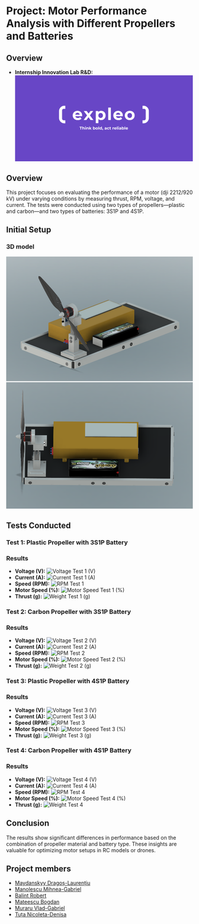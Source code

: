 # Project: Motor Performance Analysis with Different Propellers and Batteries

## Overview

- **Internship Innovation Lab R&D:**
  ![Expleo Group](3d_model/expleo-logo-and-tagline.png)

## Overview

This project focuses on evaluating the performance of a motor (dji 2212/920 kV) under varying conditions by measuring thrust, RPM, voltage, and current. The tests were conducted using two types of propellers—plastic and carbon—and two types of batteries: 3S1P and 4S1P.

## Initial Setup

### 3D model
![Front](3d_model/1.png)
![Vertical](3d_model/2.png)

## Tests Conducted

### Test 1: Plastic Propeller with 3S1P Battery

### Results
- **Voltage (V):**
  ![Voltage Test 1 (V)](3s_1p_plastic/Voltage.png)
- **Current (A):**
  ![Current Test 1 (A)](3s_1p_plastic/Current.png)
- **Speed (RPM):**
  ![RPM Test 1](3s_1p_plastic/Speed.png)
- **Motor Speed (%):**
  ![Motor Speed Test 1 (%)](3s_1p_plastic/MotorPWM.png)
- **Thrust (g):**
  ![Weight Test 1 (g)](3s_1p_plastic/Weight.png)

### Test 2: Carbon Propeller with 3S1P Battery

### Results
- **Voltage (V):**
  ![Voltage Test 2 (V)](3s_1p_carbon/Voltage.png)
- **Current (A):**
  ![Current Test 2 (A)](3s_1p_carbon/Current.png)
- **Speed (RPM):**
  ![RPM Test 2](3s_1p_carbon/Speed.png)
- **Motor Speed (%):**
  ![Motor Speed Test 2 (%)](3s_1p_carbon/MotorPWM.png)
- **Thrust (g):**
  ![Weight Test 2 (g)](3s_1p_carbon/Weight.png)

### Test 3: Plastic Propeller with 4S1P Battery

### Results
- **Voltage (V):**
  ![Voltage Test 3 (V)](4s_1p_plastic/Voltage.png)
- **Current (A):**
  ![Current Test 3 (A)](4s_1p_plastic/Current.png)
- **Speed (RPM):**
  ![RPM Test 3](4s_1p_plastic/Speed.png)
- **Motor Speed (%):**
  ![Motor Speed Test 3 (%)](4s_1p_plastic/MotorPWM.png)
- **Thrust (g):**
  ![Weight Test 3 (g)](4s_1p_plastic/Weight.png)

### Test 4: Carbon Propeller with 4S1P Battery

### Results
- **Voltage (V):**
  ![Voltage Test 4 (V)](4s_1p_carbon/Voltage.png)
- **Current (A):**
  ![Current Test 4 (A)](4s_1p_carbon/Current.png)
- **Speed (RPM):**
  ![RPM Test 4](4s_1p_carbon/Speed.png)
- **Motor Speed (%):**
  ![Motor Speed Test 4 (%)](4s_1p_carbon/MotorPWM.png)
- **Thrust (g):**
  ![Weight Test 4](4s_1p_carbon/Weight.png)

## Conclusion

The results show significant differences in performance based on the combination of propeller material and battery type. These insights are valuable for optimizing motor setups in RC models or drones.

## Project members

- [Maydanskyy Dragoș-Laurențiu](https://github.com/Dragos-cmd)
- [Manolescu Mihnea-Gabriel](https://github.com/Mihnea-Gabriel)
- [Balint Robert](https://github.com/RobertBalint43)
- [Mateescu Bogdan](https://github.com/Bogdanuca)
- [Muraru Vlad-Gabriel](https://github.com/VladgGggg)
- [Tuța Nicoleta-Denisa](https://github.com/Denisa06)


